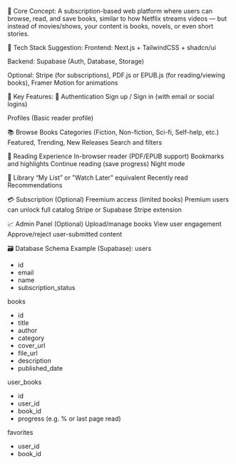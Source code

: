📝 Core Concept:
A subscription-based web platform where users can browse, read, and save books, similar to how Netflix streams videos — but instead of movies/shows, your content is books, novels, or even short stories.

🔧 Tech Stack Suggestion:
Frontend: Next.js + TailwindCSS + shadcn/ui

Backend: Supabase (Auth, Database, Storage)

Optional: Stripe (for subscriptions), PDF.js or EPUB.js (for reading/viewing books), Framer Motion for animations

🌟 Key Features:
🔐 Authentication
Sign up / Sign in (with email or social logins)

Profiles (Basic reader profile)

📚 Browse Books
Categories (Fiction, Non-fiction, Sci-fi, Self-help, etc.)
Featured, Trending, New Releases
Search and filters

📖 Reading Experience
In-browser reader (PDF/EPUB support)
Bookmarks and highlights
Continue reading (save progress)
Night mode

💾 Library
“My List” or "Watch Later" equivalent
Recently read
Recommendations

💳 Subscription (Optional)
Freemium access (limited books)
Premium users can unlock full catalog
Stripe or Supabase Stripe extension

📈 Admin Panel (Optional)
Upload/manage books
View user engagement
Approve/reject user-submitted content

🗃️ Database Schema Example (Supabase):
users
- id
- email
- name
- subscription_status

books
- id
- title
- author
- category
- cover_url
- file_url
- description
- published_date

user_books
- id
- user_id
- book_id
- progress (e.g. % or last page read)

favorites
- user_id
- book_id